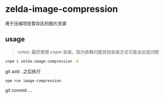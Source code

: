 # zelda-image-compression

用于压缩项目暂存区的图片资源

## usage

> notes: 最好使用 cnpm 安装，因为依赖问题其他安装方式可能会出现问题

```bash
cnpm i zelda-image-compression -D
```

git add . 之后执行

```bash
npm run image-compression
```

git commit ...
